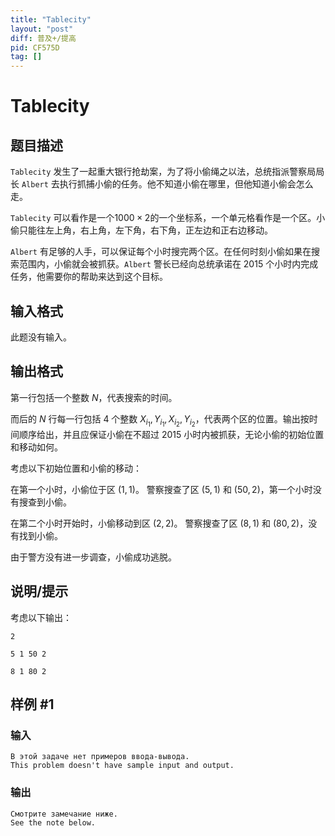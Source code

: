 ```yaml
---
title: "Tablecity"
layout: "post"
diff: 普及+/提高
pid: CF575D
tag: []
---
```


# Tablecity

## 题目描述

`Tablecity` 发生了一起重大银行抢劫案，为了将小偷绳之以法，总统指派警察局局长 `Albert` 去执行抓捕小偷的任务。他不知道小偷在哪里，但他知道小偷会怎么走。

`Tablecity` 可以看作是一个$1000×2$的一个坐标系，一个单元格看作是一个区。小偷只能往左上角，右上角，左下角，右下角，正左边和正右边移动。

`Albert` 有足够的人手，可以保证每个小时搜完两个区。在任何时刻小偷如果在搜索范围内，小偷就会被抓获。`Albert` 警长已经向总统承诺在 $2015$ 个小时内完成任务，他需要你的帮助来达到这个目标。

## 输入格式

此题没有输入。

## 输出格式

第一行包括一个整数 $N$，代表搜索的时间。

而后的 $N$ 行每一行包括 $4$ 个整数 $X_{i_1}, Y_{i_1}, X_{i_2}, Y_{i_2}$，代表两个区的位置。输出按时间顺序给出，并且应保证小偷在不超过 $2015$ 小时内被抓获，无论小偷的初始位置和移动如何。


考虑以下初始位置和小偷的移动：

在第一个小时，小偷位于区 $(1,1)$。 警察搜查了区 $(5,1)$ 和 $(50,2)$，第一个小时没有搜查到小偷。

在第二个小时开始时，小偷移动到区 $(2,2)$。 警察搜查了区 $(8,1)$ 和 $(80,2)$，没有找到小偷。

由于警方没有进一步调查，小偷成功逃脱。

## 说明/提示

考虑以下输出：
```
2

5 1 50 2

8 1 80 2
```

## 样例 #1

### 输入

```
В этой задаче нет примеров ввода-вывода.
This problem doesn't have sample input and output.
```

### 输出

```
Смотрите замечание ниже.
See the note below.
```

